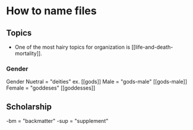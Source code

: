# How to name files

## Topics
- One of the most hairy topics for organization is [[life-and-death-mortality]].
### Gender
Gender Nuetral = "deities" ex. [[gods]]
Male = "gods-male" [[gods-male]]
Female = "goddeses" [[goddesses]]


## Scholarship
-bm = "backmatter"
-sup = "supplement"